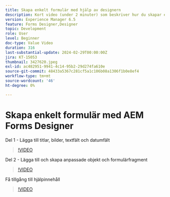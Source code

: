 ```yaml
---
title: Skapa enkelt formulär med hjälp av designern
description: Kort video (under 2 minuter) som beskriver hur du skapar ett enkelt formulär
version: Experience Manager 6.5
feature: Forms Designer,Designer
topic: Development
role: User
level: Beginner
doc-type: Value Video
duration: 316
last-substantial-update: 2024-02-29T00:00:00Z
jira: KT-15053
thumbnail: 3427620.jpeg
exl-id: ac482951-9941-4c14-95b2-29d274fa610e
source-git-commit: 48433a5367c281cf5a1c106b08a1306f1b0e8ef4
workflow-type: tm+mt
source-wordcount: '46'
ht-degree: 0%

---
```


# Skapa enkelt formulär med AEM Forms Designer

Del 1 - Lägga till titlar, bilder, textfält och datumfält

>[!VIDEO](https://video.tv.adobe.com/v/3439730/?learn=on&captions=swe)

Del 2 - Lägga till och skapa anpassade objekt och formulärfragment

>[!VIDEO](https://video.tv.adobe.com/v/3439585/?learn=on&captions=swe)

Få tillgång till hjälpinnehåll

>[!VIDEO](https://video.tv.adobe.com/v/3437236/?learn=on&captions=swe)

